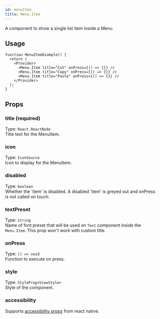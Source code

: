 ```yaml
---
id: menuItem
title: Menu.Item
---
```


A component to show a single list item inside a Menu.

## Usage

```tsx live
function MenuItemExample() {
  return (
    <Provider>
      <Menu.Item title="Cut" onPress={() => {}} />
      <Menu.Item title="Copy" onPress={() => {}} />
      <Menu.Item title="Paste" onPress={() => {}} />
    </Provider>
  );
}
```

## Props

### title (required)

Type: `React.ReactNode`  
Title text for the MenuItem.

### icon

Type: `IconSource`  
Icon to display for the MenuItem.

### disabled

Type: `boolean`  
Whether the 'item' is disabled. A disabled 'item' is greyed out and onPress is not called on touch.

### textPreset

Type: `string`  
Name of font preset that will be used on `Text` component inside the `Menu.Item`. This prop won't work with custom title.

### onPress

Type: `() => void`  
Function to execute on press.

### style

Type: `StyleProp<ViewStyle>`  
Style of the component.

### accessibility

Supports [accessibility props](https://reactnative.dev/docs/accessibility) from react native.

